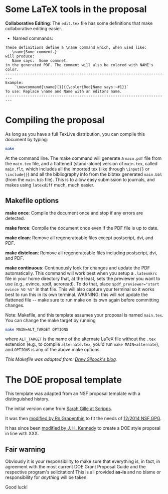 Some LaTeX tools in the proposal
================================

__Collaborative Editing__: The `edit.tex` file has some definitions that make
collaborative editing easier.   

* Named commands:

```
These definitions define a \name command which, when used like:
   \name{Some comment.}
will produce:
   Name says:  Some commnet.
in the generated PDF. The comment will also be colored with NAME's color.
-------------------------------------------------------------------------
Example:
    `\newcommand{\name}[1]{{\color{Red}Name says:~#1}}`
To use: Replace \name and Name with an editors name.
-------------------------------------------------------------------------
```


Compiling the proposal
======================

As long as you have a full TexLive distribution, you can compile this document
by typing:

```sh
make
```

At the command line. The make command will generate a `main.pdf` file from the
`main.tex` file, and a flattened (stand-alone) version of `main.tex`, called
`main.flt`, which includes all the imported tex (like through `\input{}` or
`\include{}`) and all the bibliography info from the bibtex generated
`main.bbl` (from the `main.bib` file). This is to allow easy submission to
journals, and makes using `latexdiff` much, much easier. 


Makefile options
----------------

__make once__: Compile the document once and stop if any errors are detected. 

__make force__: Compile the document once even if the PDF file is up to date. 

__make clean__: Remove all regenerateable files except postscript, dvi, and PDF. 

__make distclean__: Remove all regenerateable files including postscript, dvi,
and PDF. 

__make continuous__: Continuously look for changes and update the PDF
automatically. This command will work best when you setup a `.latexmkrc` file in
your home directory that, at the least, sets the previewer you want to use
(e.g., evince, xpdf, acroread). To do that, place `$pdf_previewer="start evince
%O %S"` in that file. This will also capture your terminal so it works best to
run this in its own terminal. WARNING: this will _not_ update the flattened
file -- make sure to run make on its own again before committing changes. 

Note: Makefile, and this template assumes your proposal is named `main.tex`. You
can change the make target by running

```sh
make MAIN=ALT_TARGET OPTIONS
```

where `ALT_TARGET` is the name of the alternate LaTeX file without the `.tex`
extension (e.g., to compile `alternate.tex`, you'd run `make MAIN=alternate`),
and `OPTIONS` is any of the above make options.

_This Makefile was adapted from: [Drew Silcock's blog][drew]._


The DOE proposal template
=========================

This template was adapted from an NSF proposal template with a distinguished
history. 

The initial version came from [Sarah Gille at Scripps][Sarah]. 

It was then [modified by Rn Grapenthin][Rn] to fit the needs of 
[12/2014 NSF GPG][NSF GPG].

It has since been [modified by J. H. Kennedy][jhkennedy] to create a DOE style
proposal in line with XXX.


Fair warning
------------

Obviously it is your responsibility to make sure that everything is, in fact, in
agreement with the most current DOE Grant Proposal Guide and the respective
program's solicitation!  This is all provided __as-is__ and no blame or
responsibility for _anything_ will be taken.

Good luck!


[drew]: https://drewsilcock.co.uk/using-make-and-latexmk
[Sarah]: http://www-pord.ucsd.edu/~sgille/how_to/proposal_prep.html
[Rn]: https://github.com/rgrapenthin/nsf_latex_template
[NSF GPG]: http://www.nsf.gov/publications/pub_summ.jsp?ods_key=gpg
[jhkennedy]: https://github.com/jhkennedy/DOE_latex_template
